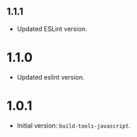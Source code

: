 ## 1.1.1

- Updated ESLint version.

# 1.1.0

- Updated eslint version.

# 1.0.1

- Initial version: `build-tools-javascript`.
